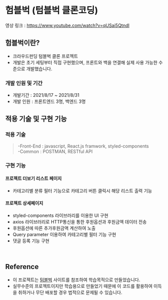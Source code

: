 # 험블벅 (텀블벅 클론코딩)

영상 링크 : https://www.youtube.com/watch?v=qUSai5QtndI

## 험블벅이란?

- 크라우드펀딩 텀블벅 클론 프로젝트
- 개발은 초기 세팅부터 직접 구현했으며, 프론트와 백을 연결해 실제 사용 가능한 수준으로 개발했습니다.

### 개발 인원 및 기간

- 개발기간 : 2021/8/17 ~ 2021/8/31
- 개발 인원 : 프론트엔드 3명, 백엔드 3명

## 적용 기술 및 구현 기능

### 적용 기술

> -Front-End : javascript, React.js framwork, styled-components<br>
> -Common : POSTMAN, RESTful API

### 구현 기능

#### 프로젝트 더보기 리스트 페이지

- 카테고리별 분류 필터 기능으로 카테고리 버튼 클릭시 해당 리스트 출력 기능

#### 프로젝트 상세페이지

- styled-components 라이브러리를 이용한 UI 구현
- axios 라이브러리로 HTTP통신을 통한 후원옵션과 후원금액 데이터 전송
- 후원옵션에 따른 추가후원금액 계산하여 노출
- Query parameter 이용하여 카테고리별 필터 기능 구현
- 댓글 등록 기능 구현

<br>

## Reference

- 이 프로젝트는 [텀블벅](https://tumblbug.com/) 사이트를 참조하여 학습목적으로 만들었습니다.
- 실무수준의 프로젝트이지만 학습용으로 만들었기 때문에 이 코드를 활용하여 이득을 취하거나 무단 배포할 경우 법적으로 문제될 수 있습니다.
